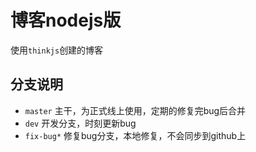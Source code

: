 # 博客nodejs版

使用`thinkjs`创建的博客

## 分支说明

* `master` 主干，为正式线上使用，定期的修复完bug后合并
* `dev` 开发分支，时刻更新bug
* `fix-bug*` 修复bug分支，本地修复，不会同步到github上